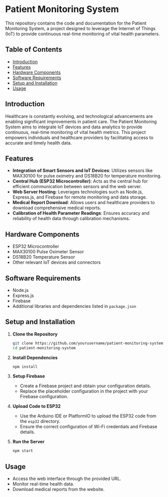 # Patient Monitoring System

This repository contains the code and documentation for the Patient Monitoring System, a project designed to leverage the Internet of Things (IoT) to provide continuous real-time monitoring of vital health parameters. 

## Table of Contents

- [Introduction](#introduction)
- [Features](#features)
- [Hardware Components](#hardware-components)
- [Software Requirements](#software-requirements)
- [Setup and Installation](#setup-and-installation)
- [Usage](#usage)


## Introduction

Healthcare is constantly evolving, and technological advancements are enabling significant improvements in patient care. The Patient Monitoring System aims to integrate IoT devices and data analytics to provide continuous, real-time monitoring of vital health metrics. This project empowers individuals and healthcare providers by facilitating access to accurate and timely health data.

## Features

- **Integration of Smart Sensors and IoT Devices**: Utilizes sensors like MAX30100 for pulse oximetry and DS18B20 for temperature monitoring.
- **Central Hub (ESP32 Microcontroller)**: Acts as the central hub for efficient communication between sensors and the web server.
- **Web Server Hosting**: Leverages technologies such as Node.js, Express.js, and Firebase for remote monitoring and data storage.
- **Medical Report Download**: Allows users and healthcare providers to download comprehensive medical reports.
- **Calibration of Health Parameter Readings**: Ensures accuracy and reliability of health data through calibration mechanisms.

## Hardware Components

- ESP32 Microcontroller
- MAX30100 Pulse Oximeter Sensor
- DS18B20 Temperature Sensor
- Other relevant IoT devices and connectors

## Software Requirements

- Node.js
- Express.js
- Firebase
- Additional libraries and dependencies listed in `package.json`

## Setup and Installation

1. **Clone the Repository**

   ```bash
   git clone https://github.com/yourusername/patient-monitoring-system.git
   cd patient-monitoring-system
   ```

2. **Install Dependencies**

   ```bash
   npm install
   ```

3. **Setup Firebase**

   - Create a Firebase project and obtain your configuration details.
   - Replace the placeholder configuration in the project with your Firebase configuration.

4. **Upload Code to ESP32**

   - Use the Arduino IDE or PlatformIO to upload the ESP32 code from the `esp32` directory.
   - Ensure the correct configuration of Wi-Fi credentials and Firebase details.

5. **Run the Server**

   ```bash
   npm start
   ```

## Usage

- Access the web interface through the provided URL.
- Monitor real-time health data.
- Download medical reports from the website.


